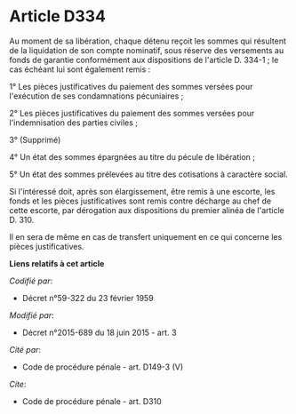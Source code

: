 # Article D334

Au moment de sa libération, chaque détenu reçoit les sommes qui résultent de la liquidation de son compte nominatif, sous
réserve des versements au fonds de garantie conformément aux dispositions de l'article D. 334-1 ; le cas échéant lui sont
également remis : 

1° Les pièces justificatives du paiement des sommes versées pour l'exécution de ses condamnations pécuniaires ; 

2° Les pièces justificatives du paiement des sommes versées pour l'indemnisation des parties civiles ; 

3° (Supprimé) 

4° Un état des sommes épargnées au titre du pécule de libération ; 

5° Un état des sommes prélevées au titre des cotisations à caractère social. 

Si l'intéressé doit, après son élargissement, être remis à une escorte, les fonds et les pièces justificatives sont remis
contre décharge au chef de cette escorte, par dérogation aux dispositions du premier alinéa de l'article D. 310. 

Il en sera de même en cas de transfert uniquement en ce qui concerne les pièces justificatives.

**Liens relatifs à cet article**

_Codifié par_:

  - Décret n°59-322 du 23 février 1959

_Modifié par_:

  - Décret n°2015-689 du 18 juin 2015 - art. 3

_Cité par_:

  - Code de procédure pénale - art. D149-3 (V)

_Cite_:

  - Code de procédure pénale - art. D310
